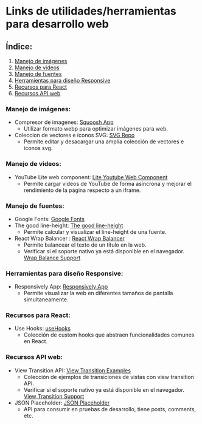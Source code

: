 # Links de utilidades/herramientas para desarrollo web

## Índice:

1. [Manejo de imágenes](#manejo-de-imágenes)
2. [Manejo de videos](#manejo-de-videos)
3. [Manejo de fuentes](#manejo-de-fuentes)
4. [Herramientas para diseño Responsive](#herramientas-para-diseño-responsive)
5. [Recursos para React](#recursos-para-react)
6. [Recursos API web](#recursos-api-web)

### Manejo de imágenes:

- Compresor de imagenes: [Squoosh App](https://squoosh.app/)
  - Utilizar formato webp para optimizar imágenes para web.
- Coleccion de vectores e íconos SVG: [SVG Repo](https://www.svgrepo.com/)
  - Permite editar y desacargar una amplia colección de vectores e íconos svg.

### Manejo de videos:

- YouTube Lite web component: [Lite Youtube Web Component](https://github.com/paulirish/lite-youtube-embed)
  - Permite cargar videos de YouTube de forma asíncrona y mejorar el rendimiento de la página respecto a un iframe.

### Manejo de fuentes:

- Google Fonts: [Google Fonts](https://fonts.google.com/)
- The good line-height: [The good line-height](https://www.thegoodlineheight.com/)
  - Permite calcular y visualizar el line-height de una fuente.
- React Wrap Balancer : [React Wrap Balancer](https://react-wrap-balancer.vercel.app/)
  - Permite balancear el texto de un título en la web.
  - Verificar si el soporte nativo ya está disponible en el navegador. [Wrap Balance Support](https://caniuse.com/css-text-wrap-balance)

### Herramientas para diseño Responsive:

- Responsively App: [Responsively App](https://responsively.app/)
  - Permite visualizar la web en diferentes tamaños de pantalla simultaneamente.

### Recursos para React:

- Use Hooks: [useHooks](https://usehooks.com/)
  - Colección de custom hooks que abstraen funcionalidades comunes en React.

### Recursos API web:

- View Transition API: [View Transition Examples](https://simple-set-demos.glitch.me/)
  - Colección de ejemplos de transiciones de vistas con view transition API.
  - Verificar si el soporte nativo ya está disponible en el navegador. [View Transition Support](https://caniuse.com/view-transitions)
- JSON Placeholder: [JSON Placeholder](https://jsonplaceholder.typicode.com/)
  - API para consumir en pruebas de desarrollo, tiene posts, comments, etc.
